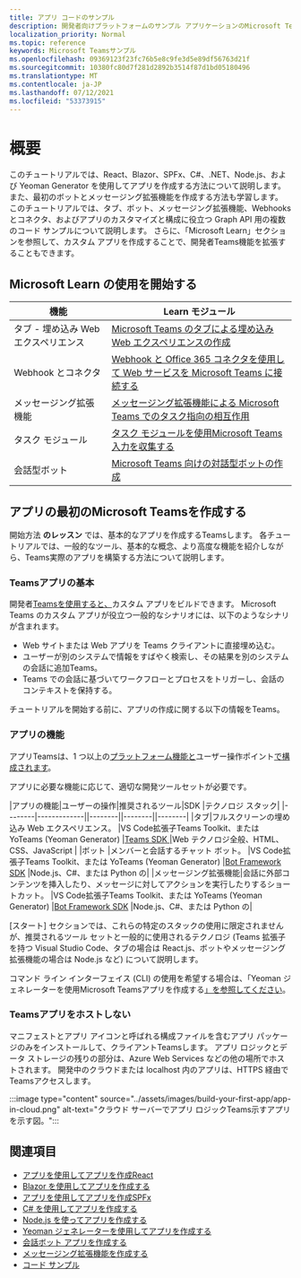 ```yaml
---
title: アプリ コードのサンプル
description: 開発者向けプラットフォームのサンプル アプリケーションのMicrosoft Teams説明
localization_priority: Normal
ms.topic: reference
keywords: Microsoft Teamsサンプル
ms.openlocfilehash: 09369123f23fc76b5e8c9fe3d5e89df56763d21f
ms.sourcegitcommit: 10380fc80d7f281d2892b3514f87d1bd05180496
ms.translationtype: MT
ms.contentlocale: ja-JP
ms.lasthandoff: 07/12/2021
ms.locfileid: "53373915"
---
```

# <a name="overview"></a>概要

このチュートリアルでは、React、Blazor、SPFx、C#、.NET、Node.js、および Yeoman Generator を使用してアプリを作成する方法について説明します。 また、最初のボットとメッセージング拡張機能を作成する方法も学習します。 このチュートリアルでは、タブ、ボット、メッセージング拡張機能、Webhooks とコネクタ、およびアプリのカスタマイズと構成に役立つ Graph API 用の複数のコード サンプルについて説明します。 さらに、「Microsoft Learn」セクションを参照して、カスタム アプリを作成することで、開発者Teams機能を拡張することもできます。  

## <a name="getting-started-with-microsoft-learn"></a>Microsoft Learn の使用を開始する

| **機能**| **Learn モジュール**|
|--------|-------------|
| タブ - 埋め込み Web エクスペリエンス  |  [Microsoft Teams のタブによる埋め込み Web エクスペリエンスの作成](/learn/modules/embedded-web-experiences/) |
| Webhook とコネクタ  |  [Webhook と Office 365 コネクタを使用して Web サービスを Microsoft Teams に接続する](/learn/modules/msteams-webhooks-connectors/) |
|メッセージング拡張機能  | [メッセージング拡張機能による Microsoft Teams でのタスク指向の相互作用](/learn/modules/msteams-messaging-extensions/)  |
| タスク モジュール |  [タスク モジュールを使用Microsoft Teams入力を収集する](/learn/modules/msteams-task-modules/) |
| 会話型ボット  | [Microsoft Teams 向けの対話型ボットの作成](/learn/modules/msteams-conversation-bots/)  |

## <a name="build-your-first-microsoft-teams-app-overview"></a>アプリの最初のMicrosoft Teamsを作成する

開始方法 **のレッスン** では、基本的なアプリを作成するTeamsします。 各チュートリアルでは、一般的なツール、基本的な概念、より高度な機能を紹介しながら、Teams実際のアプリを構築する方法について説明します。

### <a name="teams-app-fundamentals"></a>Teamsアプリの基本

開発者[Teamsを使用すると、](../overview.md)カスタム アプリをビルドできます。 Microsoft Teams のカスタム アプリが役立つ一般的なシナリオには、以下のようなシナリが含まれます。

* Web サイトまたは Web アプリを Teams クライアントに直接埋め込む。
* ユーザーが別のシステムで情報をすばやく検索し、その結果を別のシステムの会話に追加Teams。
* Teams での会話に基づいてワークフローとプロセスをトリガーし、会話のコンテキストを保持する。

チュートリアルを開始する前に、アプリの作成に関する以下の情報をTeams。

### <a name="app-capabilities"></a>アプリの機能

アプリTeamsは、1 つ以上の[プラットフォーム機能と](../concepts/capabilities-overview.md)ユーザー操作ポイント[で構成されます](../concepts/extensibility-points.md)。

アプリに必要な機能に応じて、適切な開発ツールセットが必要です。

|アプリの機能|ユーザーの操作|推奨されるツール|SDK |テクノロジ スタック| |--------|-------------||--------||--------||--------| |タブ|フルスクリーンの埋め込み Web エクスペリエンス。 |VS Code拡張子Teams Toolkit、または YoTeams (Yeoman Generator) |[Teams SDK |](/javascript/api/overview/msteams-client)Web テクノロジ全般、HTML、CSS、JavaScript | |ボット |メンバーと会話するチャット ボット。 |VS Code拡張子Teams Toolkit、または YoTeams (Yeoman Generator) |[Bot Framework SDK](https://dev.botframework.com/) |Node.js、C#、または Python の| |メッセージング拡張機能|会話に外部コンテンツを挿入したり、メッセージに対してアクションを実行したりするショートカット。 |VS Code拡張子Teams Toolkit、または YoTeams (Yeoman Generator) |[Bot Framework SDK](https://dev.botframework.com/) |Node.js、C#、または Python の|

[スタート] セクションでは、これらの特定のスタックの使用に限定されませんが、推奨されるツール セットと一般的に使用されるテクノロジ (Teams 拡張子を持つ Visual Studio Code、タブの場合は React.js、ボットやメッセージング拡張機能の場合は Node.js など) について説明します。

コマンド ライン インターフェイス (CLI) の使用を希望する場合は、「Yeoman ジェネレーターを使用Microsoft Teamsアプリを作成する[」を参照してください](../get-started/get-started-yeoman.md)。

### <a name="teams-does-not-host-your-app"></a>Teamsアプリをホストしない

マニフェストとアプリ アイコンと呼ばれる構成ファイルを含むアプリ パッケージのみをインストールして、クライアントTeamsします。 アプリ ロジックとデータ ストレージの残りの部分は、Azure Web Services などの他の場所でホストされます。 開発中のクラウドまたは localhost 内のアプリは、HTTPS 経由でTeamsアクセスします。

:::image type="content" source="../assets/images/build-your-first-app/app-in-cloud.png" alt-text="クラウド サーバーでアプリ ロジックTeams示すアプリを示す図。":::

## <a name="see-also"></a>関連項目

* [アプリを使用してアプリを作成React](first-app-react.md)
* [Blazor を使用してアプリを作成する](first-app-blazor.md)
* [アプリを使用してアプリを作成SPFx](first-app-spfx.md)
* [C# を使用してアプリを作成する](get-started-dotnet-app-studio.md)
* [Node.js を使ってアプリを作成する](get-started-nodejs-app-studio.md)
* [Yeoman ジェネレーターを使用してアプリを作成する](get-started-yeoman.md)
* [会話ボット アプリを作成する](first-app-bot.md)
* [メッセージング拡張機能を作成する](first-message-extension.md)
* [コード サンプル](https://github.com/OfficeDev/Microsoft-Teams-Samples)
